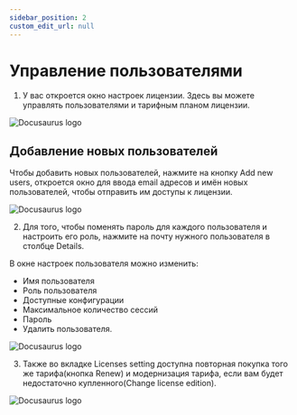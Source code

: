 ```yaml
---
sidebar_position: 2
custom_edit_url: null
---
```


# Управление пользователями

1. У вас откроется окно настроек лицензии. Здесь вы можете управлять пользователями и тарифным планом лицензии.

![Docusaurus logo](/img/docusaurus.png)

## Добавление новых пользователей

Чтобы добавить новых пользователей, нажмите на кнопку Add new users, откроется окно для ввода email адресов и имён новых пользователей, чтобы отправить им доступы к лицензии.

![Docusaurus logo](/img/docusaurus.png)

2. Для того, чтобы поменять пароль для каждого пользователя и настроить его роль, нажмите на почту нужного пользователя в столбце Details.

В окне настроек пользователя можно изменить:

- Имя пользователя
- Роль пользователя
- Доступные конфигурации
- Максимальное количество сессий
- Пароль 
- Удалить пользователя.

![Docusaurus logo](/img/docusaurus.png)

3. Также во вкладке Licenses setting доступна повторная покупка того же тарифа(кнопка Renew) и модернизация тарифа, если вам будет недостаточно купленного(Change license edition).

![Docusaurus logo](/img/docusaurus.png)